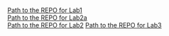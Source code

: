 [Path to the REPO for Lab1](https://github.com/MAdvokatov/devops_course/tree/master/lab1)  
[Path to the REPO for Lab2a](https://github.com/MAdvokatov/devops_course/tree/master/lab2a)  
[Path to the REPO for Lab2](https://github.com/MAdvokatov/devops_course/tree/master/lab2)
[Path to the REPO for Lab3](https://github.com/MAdvokatov/devops_course/tree/master/lab3)
